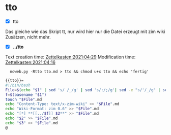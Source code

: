 # tto

- [X] tto

Das gleiche wie das Skript tt, nur wird hier nur die Datei erzeugt mit zim wiki Zusätzen, nicht mehr.

- [X] **[../tto](./tto)**

Text creation time:
[Zettelkasten:2021:04:29]()
Modification time:
[Zettelkasten:2021:04:16]()

``  noweb.py -Rtto tto.md > tto && chmod u+x tto && echo 'fertig'``

```bash
{{tto}}=
#!/bin/bash
File=$(echo "$1" | sed 's/ /_/g' | sed 's/:/;/g'| sed -e "s/'/_/g" | sed 's/\"//g')
f=$(basename "$1")
touch "$File".md
echo "Content-Type: text/x-zim-wiki" >> "$File".md
echo "Wiki-Format: zim 0.6" >> "$File".md
echo "[*] **[[../$f]] $2**" >> "$File".md
echo "$2" >> "$File".md
echo "$3" >> "$File".md
@
```

